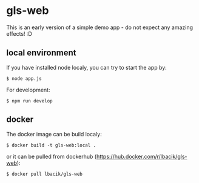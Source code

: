 # gls-web

This is an early version of a simple demo app - do not expect any amazing effects! :D

## local environment

If you have installed node localy, you can try to start the app by:

    $ node app.js
    
For development:

    $ npm run develop
    
## docker

The docker image can be build localy:

    $ docker build -t gls-web:local .
    
or it can be pulled from dockerhub (https://hub.docker.com/r/lbacik/gls-web):

    $ docker pull lbacik/gls-web
